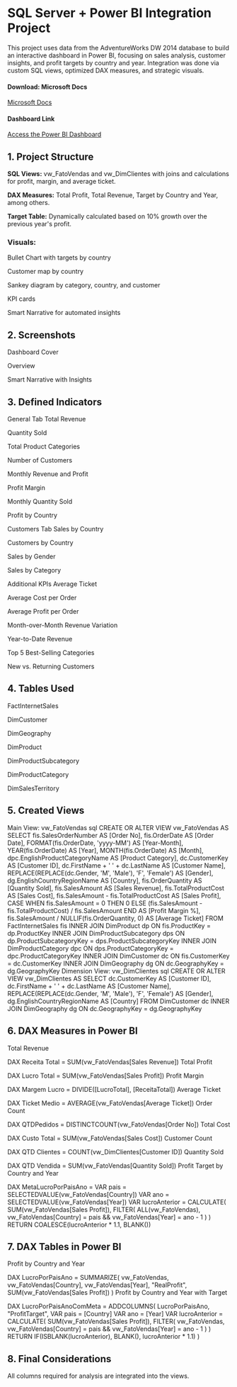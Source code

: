 # SQL Server + Power BI Integration Project
This project uses data from the AdventureWorks DW 2014 database to build an interactive dashboard in Power BI, focusing on sales analysis, customer insights, and profit targets by country and year. 
Integration was done via custom SQL views, optimized DAX measures, and strategic visuals.

#### Download: Microsoft Docs 
[Microsoft Docs](https://docs.microsoft.com/pt-br/sql/samples/adventureworks-install-configure?view=sql-server-ver16&tabs=ssms)


#### Dashboard Link
[Access the Power BI Dashboard](https://app.powerbi.com/view?r=eyJrIjoiNGFiNzA1YjEtODI1ZS00MmIxLWJhYTItYWUzYzQ2YmYwZjFlIiwidCI6IjY1OWNlMmI4LTA3MTQtNDE5OC04YzM4LWRjOWI2MGFhYmI1NyJ9)


## 1. Project Structure
**SQL Views:** vw_FatoVendas and vw_DimClientes with joins and calculations for profit, margin, and average ticket.

**DAX Measures:** Total Profit, Total Revenue, Target by Country and Year, among others.

**Target Table:** Dynamically calculated based on 10% growth over the previous year's profit.

### Visuals:

Bullet Chart with targets by country

Customer map by country

Sankey diagram by category, country, and customer

KPI cards

Smart Narrative for automated insights

## 2. Screenshots
Dashboard Cover

Overview

Smart Narrative with Insights

## 3. Defined Indicators
General Tab
Total Revenue

Quantity Sold

Total Product Categories

Number of Customers

Monthly Revenue and Profit

Profit Margin

Monthly Quantity Sold

Profit by Country

Customers Tab
Sales by Country

Customers by Country

Sales by Gender

Sales by Category

Additional KPIs
Average Ticket

Average Cost per Order

Average Profit per Order

Month-over-Month Revenue Variation

Year-to-Date Revenue

Top 5 Best-Selling Categories

New vs. Returning Customers

## 4. Tables Used
FactInternetSales

DimCustomer

DimGeography

DimProduct

DimProductSubcategory

DimProductCategory

DimSalesTerritory

## 5. Created Views
Main View: vw_FatoVendas
sql
CREATE OR ALTER VIEW vw_FatoVendas AS
SELECT
    fis.SalesOrderNumber AS [Order No],
    fis.OrderDate AS [Order Date],
    FORMAT(fis.OrderDate, 'yyyy-MM') AS [Year-Month],
    YEAR(fis.OrderDate) AS [Year],
    MONTH(fis.OrderDate) AS [Month],
    dpc.EnglishProductCategoryName AS [Product Category],
    dc.CustomerKey AS [Customer ID],
    dc.FirstName + ' ' + dc.LastName AS [Customer Name],
    REPLACE(REPLACE(dc.Gender, 'M', 'Male'), 'F', 'Female') AS [Gender],
    dg.EnglishCountryRegionName AS [Country],
    fis.OrderQuantity AS [Quantity Sold],
    fis.SalesAmount AS [Sales Revenue],
    fis.TotalProductCost AS [Sales Cost],
    fis.SalesAmount - fis.TotalProductCost AS [Sales Profit],
    CASE 
        WHEN fis.SalesAmount = 0 THEN 0
        ELSE (fis.SalesAmount - fis.TotalProductCost) / fis.SalesAmount
    END AS [Profit Margin %],
    fis.SalesAmount / NULLIF(fis.OrderQuantity, 0) AS [Average Ticket]
FROM FactInternetSales fis
INNER JOIN DimProduct dp ON fis.ProductKey = dp.ProductKey
    INNER JOIN DimProductSubcategory dps ON dp.ProductSubcategoryKey = dps.ProductSubcategoryKey
        INNER JOIN DimProductCategory dpc ON dps.ProductCategoryKey = dpc.ProductCategoryKey
INNER JOIN DimCustomer dc ON fis.CustomerKey = dc.CustomerKey
INNER JOIN DimGeography dg ON dc.GeographyKey = dg.GeographyKey
Dimension View: vw_DimClientes
sql
CREATE OR ALTER VIEW vw_DimClientes AS
SELECT
    dc.CustomerKey AS [Customer ID],
    dc.FirstName + ' ' + dc.LastName AS [Customer Name],
    REPLACE(REPLACE(dc.Gender, 'M', 'Male'), 'F', 'Female') AS [Gender],
    dg.EnglishCountryRegionName AS [Country]
FROM DimCustomer dc
INNER JOIN DimGeography dg ON dc.GeographyKey = dg.GeographyKey

## 6. DAX Measures in Power BI
Total Revenue

DAX
Receita Total = SUM(vw_FatoVendas[Sales Revenue])
Total Profit

DAX
Lucro Total = SUM(vw_FatoVendas[Sales Profit])
Profit Margin

DAX
Margem Lucro = DIVIDE([LucroTotal], [ReceitaTotal])
Average Ticket

DAX
Ticket Medio = AVERAGE(vw_FatoVendas[Average Ticket])
Order Count

DAX
QTDPedidos = DISTINCTCOUNT(vw_FatoVendas[Order No])
Total Cost

DAX
Custo Total = SUM(vw_FatoVendas[Sales Cost])
Customer Count

DAX
QTD Clientes = COUNT(vw_DimClientes[Customer ID])
Quantity Sold

DAX
QTD Vendida = SUM(vw_FatoVendas[Quantity Sold])
Profit Target by Country and Year

DAX
MetaLucroPorPaisAno = 
VAR pais = SELECTEDVALUE(vw_FatoVendas[Country])
VAR ano = SELECTEDVALUE(vw_FatoVendas[Year])
VAR lucroAnterior = 
 CALCULATE(
 SUM(vw_FatoVendas[Sales Profit]),
 FILTER(
 ALL(vw_FatoVendas),
 vw_FatoVendas[Country] = pais &&
 vw_FatoVendas[Year] = ano - 1
 )
 )
RETURN
 COALESCE(lucroAnterior * 1.1, BLANK())
## 7. DAX Tables in Power BI
Profit by Country and Year

DAX
LucroPorPaisAno = 
SUMMARIZE(
    vw_FatoVendas,
    vw_FatoVendas[Country],
    vw_FatoVendas[Year],
    "RealProfit", SUM(vw_FatoVendas[Sales Profit])
)
Profit by Country and Year with Target

DAX
LucroPorPaisAnoComMeta = 
ADDCOLUMNS(
    LucroPorPaisAno,
    "ProfitTarget",
    VAR pais = [Country]
    VAR ano = [Year]
    VAR lucroAnterior = 
        CALCULATE(
            SUM(vw_FatoVendas[Sales Profit]),
            FILTER(
                vw_FatoVendas,
                vw_FatoVendas[Country] = pais &&
                vw_FatoVendas[Year] = ano - 1
            )
        )
    RETURN
        IF(ISBLANK(lucroAnterior), BLANK(), lucroAnterior * 1.1)
)
## 8. Final Considerations
All columns required for analysis are integrated into the views.
